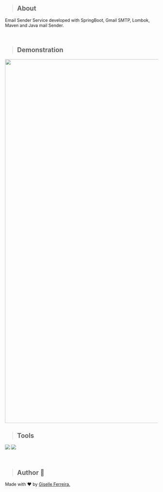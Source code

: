 >## About
Email Sender Service developed with SpringBoot, Gmail SMTP, Lombok, Maven and Java mail Sender.

<br/>

>## Demonstration
<img width="1200" src="https://i.postimg.cc/3RCk4vyF/email-sender.gif" >

<br/>

>## Tools

<p align="left">
<img src="https://img.shields.io/badge/spring-%236DB33F.svg?style=for-the-badge&logo=spring&logoColor=white" />
<img src="https://img.shields.io/badge/java-%23ED8B00.svg?style=for-the-badge&logo=java&logoColor=white" />
  
</p>

<br/>

>## Author 👋

Made with ❤️ by <a href="https://www.linkedin.com/in/giselleferreiras/" >Giselle Ferreira.</a>
